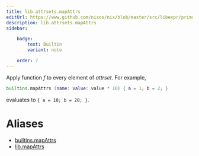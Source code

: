 ```yaml
---
title: lib.attrsets.mapAttrs
editUrl: https://www.github.com/nixos/nix/blob/master/src/libexpr/primops.cc
description: lib.attrsets.mapAttrs
sidebar:

    badge:
        text: Builtin
        variant: note

    order: 7
---
```


Apply function *f* to every element of *attrset*. For example,

```nix
builtins.mapAttrs (name: value: value * 10) { a = 1; b = 2; }
```

evaluates to `{ a = 10; b = 20; }`.


# Aliases

- [builtins.mapAttrs](/reference/builtinsmapAttrs)
- [lib.mapAttrs](/reference/libmapAttrs)


